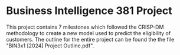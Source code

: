 # Business Intelligence 381 Project
 This project contains 7 milestones which followed the CRISP-DM methodology to create a new model used to predict the eligibility of customers. The outline for the entire project can be found the the file "BIN3x1 [2024] Project Outline.pdf".
